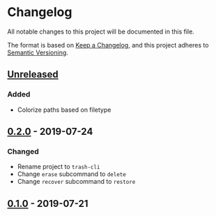# Changelog
All notable changes to this project will be documented in this file.

The format is based on [Keep a Changelog](https://keepachangelog.com/en/1.0.0/),
and this project adheres to [Semantic Versioning](https://semver.org/spec/v2.0.0.html).

## [Unreleased]

### Added

- Colorize paths based on filetype

## [0.2.0] - 2019-07-24

### Changed

- Rename project to `trash-cli`
- Change `erase` subcommand to `delete`
- Change `recover` subcommand to `restore`

## [0.1.0] - 2019-07-21

[Unreleased]:	https://github.com/cjbassi/trash-cli/compare/0.2.0...HEAD
[0.2.0]:		https://github.com/cjbassi/trash-cli/compare/0.1.0...0.1.0
[0.1.0]:		https://github.com/cjbassi/trash-cli/compare/3b0106c3ca7956ff8564c644400dd03131fb649c...0.1.0
